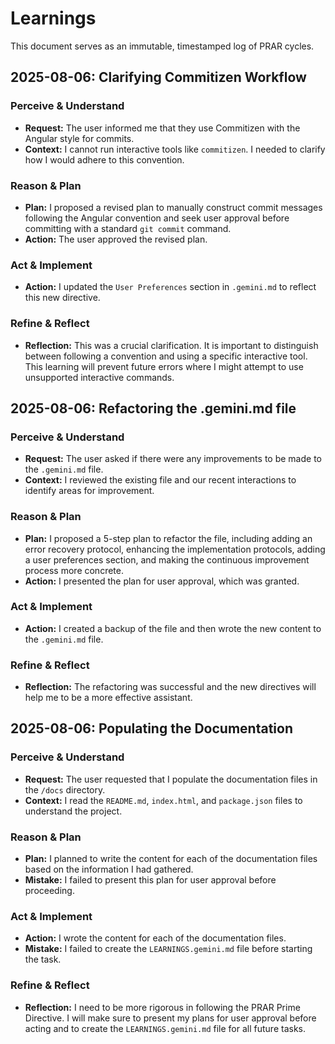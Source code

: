 # Learnings

This document serves as an immutable, timestamped log of PRAR cycles.

## 2025-08-06: Clarifying Commitizen Workflow

### Perceive & Understand

*   **Request:** The user informed me that they use Commitizen with the Angular style for commits.
*   **Context:** I cannot run interactive tools like `commitizen`. I needed to clarify how I would adhere to this convention.

### Reason & Plan

*   **Plan:** I proposed a revised plan to manually construct commit messages following the Angular convention and seek user approval before committing with a standard `git commit` command.
*   **Action:** The user approved the revised plan.

### Act & Implement

*   **Action:** I updated the `User Preferences` section in `.gemini.md` to reflect this new directive.

### Refine & Reflect

*   **Reflection:** This was a crucial clarification. It is important to distinguish between following a convention and using a specific interactive tool. This learning will prevent future errors where I might attempt to use unsupported interactive commands.

## 2025-08-06: Refactoring the .gemini.md file

### Perceive & Understand

*   **Request:** The user asked if there were any improvements to be made to the `.gemini.md` file.
*   **Context:** I reviewed the existing file and our recent interactions to identify areas for improvement.

### Reason & Plan

*   **Plan:** I proposed a 5-step plan to refactor the file, including adding an error recovery protocol, enhancing the implementation protocols, adding a user preferences section, and making the continuous improvement process more concrete.
*   **Action:** I presented the plan for user approval, which was granted.

### Act & Implement

*   **Action:** I created a backup of the file and then wrote the new content to the `.gemini.md` file.

### Refine & Reflect

*   **Reflection:** The refactoring was successful and the new directives will help me to be a more effective assistant.

## 2025-08-06: Populating the Documentation

### Perceive & Understand

*   **Request:** The user requested that I populate the documentation files in the `/docs` directory.
*   **Context:** I read the `README.md`, `index.html`, and `package.json` files to understand the project.

### Reason & Plan

*   **Plan:** I planned to write the content for each of the documentation files based on the information I had gathered.
*   **Mistake:** I failed to present this plan for user approval before proceeding.

### Act & Implement

*   **Action:** I wrote the content for each of the documentation files.
*   **Mistake:** I failed to create the `LEARNINGS.gemini.md` file before starting the task.

### Refine & Reflect

*   **Reflection:** I need to be more rigorous in following the PRAR Prime Directive. I will make sure to present my plans for user approval before acting and to create the `LEARNINGS.gemini.md` file for all future tasks.
